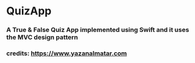 

#  QuizApp

### A True & False Quiz App implemented using Swift and it uses the MVC design pattern
### credits: https://www.yazanalmatar.com
<img scr= "https://github.com/YazanAlmatar99/QuizApp-IOS/blob/master/ScreenShot.png">
